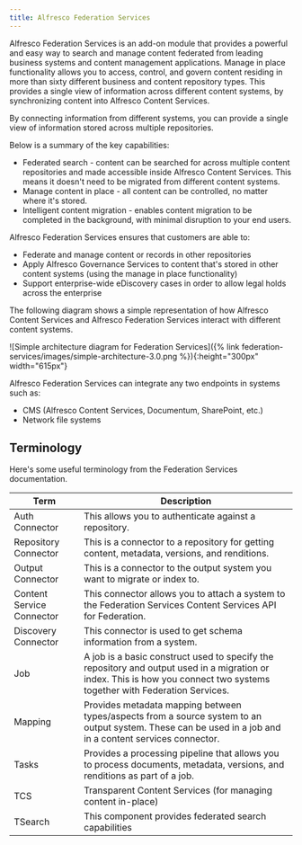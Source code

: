```yaml
---
title: Alfresco Federation Services
---
```


Alfresco Federation Services is an add-on module that provides a powerful and easy way to search and manage content federated from leading business systems and content management applications. Manage in place functionality allows you to access, control, and govern content residing in more than sixty different business and content repository types. This provides a single view of information across different content systems, by synchronizing content into Alfresco Content Services.

By connecting information from different systems, you can provide a single view of information stored across multiple repositories.

Below is a summary of the key capabilities:

* Federated search - content can be searched for across multiple content repositories and made accessible inside Alfresco Content Services. This means it doesn't need to be migrated from different content systems.
* Manage content in place - all content can be controlled, no matter where it's stored.
* Intelligent content migration - enables content migration to be completed in the background, with minimal disruption to your end users.

Alfresco Federation Services ensures that customers are able to:

* Federate and manage content or records in other repositories
* Apply Alfresco Governance Services to content that's stored in other content systems (using the manage in place functionality)
* Support enterprise-wide eDiscovery cases in order to allow legal holds across the enterprise

The following diagram shows a simple representation of how Alfresco Content Services and Alfresco Federation Services interact with different content systems.

![Simple architecture diagram for Federation Services]({% link federation-services/images/simple-architecture-3.0.png %}){:height="300px" width="615px"}

Alfresco Federation Services can integrate any two endpoints in systems such as:

* CMS (Alfresco Content Services, Documentum, SharePoint, etc.)
* Network file systems

## Terminology

Here's some useful terminology from the Federation Services documentation.

|Term|Description|
|----|-----------|
|Auth Connector|This allows you to authenticate against a repository.|
|Repository Connector|This is a connector to a repository for getting content, metadata, versions, and renditions.|
|Output Connector|This is a connector to the output system you want to migrate or index to. |
|Content Service Connector|This connector allows you to attach a system to the Federation Services Content Services API for Federation.|
|Discovery Connector|This connector is used to get schema information from a system.|
|Job|A job is a basic construct used to specify the repository and output used in a migration or index. This is how you connect two systems together with Federation Services.|
|Mapping|Provides metadata mapping between types/aspects from a source system to an output system. These can be used in a job and in a content services connector.|
|Tasks|Provides a processing pipeline that allows you to process documents, metadata, versions, and renditions as part of a job.|
|TCS|Transparent Content Services (for managing content in-place)|
|TSearch|This component provides federated search capabilities|
